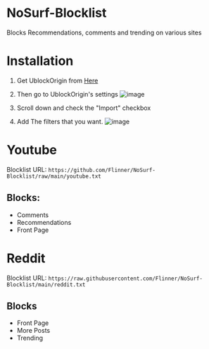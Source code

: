 # NoSurf-Blocklist
Blocks Recommendations, comments and trending on various sites

# Installation
1. Get UblockOrigin from [Here](https://ublockorigin.com/)

2. Then go to UblockOrigin's settings
![image](https://user-images.githubusercontent.com/85732279/122640145-595c9b80-d0ed-11eb-9360-f5f09136f489.png)

3. Scroll down and check the "Import" checkbox
4. Add The filters that you want.
![image](https://user-images.githubusercontent.com/85732279/122640211-bc4e3280-d0ed-11eb-829b-0f75d6f06fde.png)


# Youtube
Blocklist URL: `https://github.com/Flinner/NoSurf-Blocklist/raw/main/youtube.txt`

## Blocks:

- Comments
- Recommendations
- Front Page


# Reddit
Blocklist URL: `https://raw.githubusercontent.com/Flinner/NoSurf-Blocklist/main/reddit.txt`

## Blocks

- Front Page
- More Posts
- Trending
